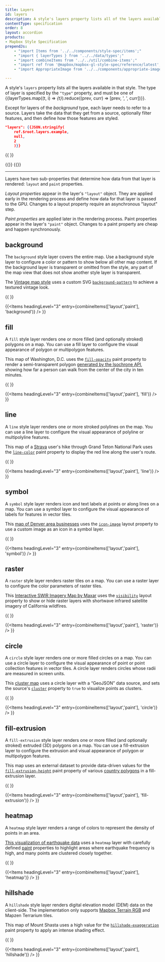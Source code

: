 ```yaml
---
title: Layers
id: layers
description: A style's layers property lists all of the layers available in that style.
contentType: specification
order: 8
layout: accordion
products:
- Mapbox Style Specification
prependJs:
    - "import Items from '../../components/style-spec/items';"
    - "import { layerTypes } from '../../data/types';"
    - "import combineItems from '../../util/combine-items';"
    - "import ref from '@mapbox/mapbox-gl-style-spec/reference/latest';"
    - "import AppropriateImage from '../../components/appropriate-image';"

---
```


A style's `layers` property lists all the layers available in that style. The type of layer is specified by the `"type"` property, and must be one of {{layerTypes.map((t, i) => <var key={i}>{t}</var>).reduce((prev, curr) => [prev, ', ', curr])}}.

Except for layers of the <var>background</var> type, each layer needs to refer to a source. Layers take the data that they get from a source, optionally filter features, and then define how those features are styled.

```json
"layers": {{JSON.stringify(
    ref.$root.layers.example,
    null,
    2
    )}}
```

<!--
START GENERATED CONTENT:
Content in this section is generated directly using the Mapbox Style
Specification. To update any content displayed in this section, make edits to:
https://github.com/mapbox/mapbox-gl-js/blob/main/src/style-spec/reference/v8.json.
-->
{{ <Items entry={ref.layer} />}}
<!-- END GENERATED CONTENT -->

{{<a id="layout-property" className="anchor" />}}
{{<a id="paint-property" className="anchor" />}}

<hr className='my36' />

Layers have two sub-properties that determine how data from that layer is rendered: `layout` and `paint` properties.

_Layout properties_ appear in the layer's `"layout"` object. They are applied early in the rendering process and define how data for that layer is passed to the GPU. Changes to a layout property require an asynchronous "layout" step.

_Paint properties_ are applied later in the rendering process. Paint properties appear in the layer's `"paint"` object. Changes to a paint property are cheap and happen synchronously.

<!--
START GENERATED CONTENT:
Content in this section is generated directly using the Mapbox Style
Specification. To update any content displayed in this section, make edits to:
https://github.com/mapbox/mapbox-gl-js/blob/main/src/style-spec/reference/v8.json.
-->

## background

The `background` style layer covers the entire map. Use a background style layer to configure a color or pattern to show below all other map content. If the background layer is transparent or omitted from the style, any part of the map view that does not show another style layer is transparent.

The [Vintage map style](https://blog.mapbox.com/designing-the-vintage-style-in-mapbox-studio-9da4aa2a627f) uses a custom SVG [`background-pattern`](/mapbox-gl-js/style-spec/layers/#paint-background-background-pattern) to achieve a textured vintage look.

{{
  <AppropriateImage
    imageId="layer-background"
    alt="Antique map style with a brown halftone background pattern."
  />
}}

{{<Items headingLevel="3" entry={combineItems(['layout','paint'], 'background')} /> }}

## fill

A `fill` style layer renders one or more filled (and optionally stroked) polygons on a map. You can use a fill layer to configure the visual appearance of polygon or multipolygon features.

This map of Washington, D.C. uses the [`fill-opacity`](/mapbox-gl-js/style-spec/layers/#paint-fill-fill-opacity) paint property to render a semi-transparent polygon [generated by the Isochrone API](/help/tutorials/get-started-isochrone-api/#final-product), showing how far a person can walk from the center of the city in ten minutes.

{{
  <AppropriateImage
    imageId="layer-fill"
    alt="Map with a pink isochrone polygon surrounding the city of Atlanta."
  />
}}

{{<Items headingLevel="3" entry={combineItems(['layout','paint'], 'fill')} /> }}

## line

A `line` style layer renders one or more stroked polylines on the map. You can use a line layer to configure the visual appearance of polyline or multipolyline features.

This map of a [Strava](https://www.mapbox.com/showcase/strava) user's hike through Grand Teton National Park uses the [`line-color`](/mapbox-gl-js/style-spec/layers/#paint-line-line-color) paint property to display the red line along the user's route.

{{
  <AppropriateImage
    imageId="layer-line"
    alt="Outdoors style map with a dotted red line showing a hiking path."
  />
}}

{{<Items headingLevel="3" entry={combineItems(['layout','paint'], 'line')} /> }}

## symbol

A `symbol` style layer renders icon and text labels at points or along lines on a map. You can use a symbol layer to configure the visual appearance of labels for features in vector tiles.

This [map of Denver area businesses](/help/troubleshooting/using-recolorable-images-in-mapbox-maps/#mapbox-gl-js) uses the [`icon-image`](/mapbox-gl-js/style-spec/layers/#layout-symbol-icon-image) layout property to use a custom image as an icon in a symbol layer.

{{
  <AppropriateImage
    imageId="layer-symbol"
    alt="Map with thirty shopping bag icons, color-coded red, orange, and green."
  />
}}

{{<Items headingLevel="3" entry={combineItems(['layout','paint'], 'symbol')} /> }}

## raster

A `raster` style layer renders raster tiles on a map. You can use a raster layer to configure the color parameters of raster tiles.

This [Interactive SWIR Imagery Map by Maxar](https://blog.maxar.com/news-events/2020/maxar-and-mapbox-release-interactive-swir-imagery-map-of-california-wildfires?utm_source=mapbox&utm_medium=blog&utm_campaign=ca-wildfires-2020-map) uses the [`visibility`](/mapbox-gl-js/style-spec/layers/#layout-raster-visibility) layout property to show or hide raster layers with shortwave infrared satellite imagery of California wildfires.

{{
  <AppropriateImage
    imageId="layer-raster"
    alt="Shortwave infrared imagery of California wildfires overlayed near the city of Morgan Hill."
  />
}}

{{<Items headingLevel="3" entry={combineItems(['layout','paint'], 'raster')} /> }}

## circle

A `circle` style layer renders one or more filled circles on a map. You can use a circle layer to configure the visual appearance of point or point collection features in vector tiles. A circle layer renders circles whose radii are measured in screen units.

This [cluster map](/mapbox-gl-js/example/cluster/) uses a circle layer with a “GeoJSON” data source, and sets the source's [`cluster`](mapbox-gl-js/style-spec/sources/#geojson-cluster) property to `true` to visualize points as clusters.

{{
  <AppropriateImage
    imageId="layer-circle"
    alt="Map with circles of different sizes and colors."
  />
}}

{{<Items headingLevel="3" entry={combineItems(['layout','paint'], 'circle')} /> }}

## fill-extrusion

A `fill-extrusion` style layer renders one or more filled (and optionally stroked) extruded (3D) polygons on a map. You can use a fill-extrusion layer to configure the extrusion and visual appearance of polygon or multipolygon features.

This map uses an external dataset to provide data-driven values for the [`fill-extrusion-height`](/mapbox-gl-js/style-spec/layers/#paint-fill-extrusion-fill-extrusion-height) paint property of various [country polygons](https://blog.mapbox.com/high-resolution-administrative-country-polygons-in-studio-57cf4abb0768) in a fill-extrusion layer.

{{
  <AppropriateImage
    imageId="layer-fill-extrusion"
    alt="Dark style map with data-driven extrusions rising up in 3D, in different shades of blue."
  />
}}

{{<Items headingLevel="3" entry={combineItems(['layout','paint'], 'fill-extrusion')} /> }}

## heatmap

A `heatmap` style layer renders a range of colors to represent the density of points in an area.

[This visualization of earthquake data](/mapbox-gl-js/example/heatmap-layer/) uses a `heatmap` layer with carefully defined [paint](/mapbox-gl-js/style-spec/layers/#paint-property) properties to highlight areas where earthquake frequency is high, and many points are clustered closely together.

{{
  <AppropriateImage
    imageId="layer-heatmap"
    alt="Dark map with a heatmap layer glowing red inside and white outside."
  />
}}

{{<Items headingLevel="3" entry={combineItems(['layout','paint'], 'heatmap')} /> }}

## hillshade

A `hillshade` style layer renders digital elevation model (DEM) data on the client-side. The implementation only supports [Mapbox Terrain RGB](/help/how-mapbox-works/mapbox-data/#mapbox-terrain-rgb) and Mapzen Terrarium tiles.

This map of Mount Shasta uses a high value for the [`hillshade-exaggeration`](/mapbox-gl-js/style-spec/layers/#paint-hillshade-hillshade-exaggeration) paint property to apply an intense shading effect.

{{
  <AppropriateImage
    imageId="layer-hillshade"
    alt="Map of Mount Shasta rising up with striking texture and shading."
  />
}}

{{<Items headingLevel="3" entry={combineItems(['layout','paint'], 'hillshade')} /> }}

<!-- END GENERATED CONTENT -->
